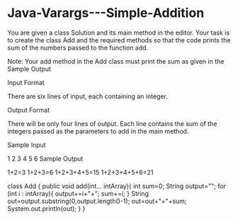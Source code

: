 # Java-Varargs---Simple-Addition
You are given a class Solution and its main method in the editor. 
Your task is to create the class Add and the required methods so that the code prints the sum of the numbers passed to the function add.

Note: Your add method in the Add class must print the sum as given in the Sample Output

Input Format

There are six lines of input, each containing an integer.

Output Format

There will be only four lines of output. Each line contains the sum of the integers passed as the parameters to add in the main method.

Sample Input

1
2
3
4
5
6
Sample Output

1+2=3
1+2+3=6
1+2+3+4+5=15
1+2+3+4+5+6=21



class Add {
    public void add(int... intArray){
        int sum=0;
        String output="";
        for (int i : intArray){
            output+=i+"+";
            sum+=i;
        }
        String out=output.substring(0,output.length()-1);
        out=out+"="+sum;
        System.out.println(out);
    }
}
